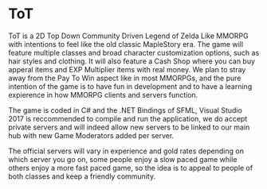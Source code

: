 # ToT
ToT is a 2D Top Down Community Driven Legend of Zelda Like MMORPG with intentions to feel like the old classic MapleStory era.
The game will feature multiple classes and broad character customization options, such as hair styles and clothing. It will also feature a Cash Shop where you can buy apperal items and EXP Multiplier items with real money.
We plan to stray away from the Pay To Win aspect like in most MMORPGs, and the pure intention of the game is to have fun in development and to have a learning expierence in how MMORPG clients and servers function.

The game is coded in C# and the .NET Bindings of SFML, Visual Studio 2017 is reccommended to compile and run the application, we do accept private servers and will indeed allow new servers to be linked to our main hub with new Game Moderators added per server.

The official servers will vary in experience and gold rates depending on which server you go on, some people enjoy a slow paced game while others enjoy a more fast paced game, so the idea is to appeal to people of both classes and keep a friendly community.
